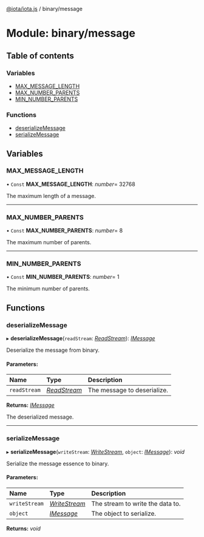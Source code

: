 [@iota/iota.js](../README.md) / binary/message

# Module: binary/message

## Table of contents

### Variables

- [MAX\_MESSAGE\_LENGTH](binary_message.md#max_message_length)
- [MAX\_NUMBER\_PARENTS](binary_message.md#max_number_parents)
- [MIN\_NUMBER\_PARENTS](binary_message.md#min_number_parents)

### Functions

- [deserializeMessage](binary_message.md#deserializemessage)
- [serializeMessage](binary_message.md#serializemessage)

## Variables

### MAX\_MESSAGE\_LENGTH

• `Const` **MAX\_MESSAGE\_LENGTH**: *number*= 32768

The maximum length of a message.

___

### MAX\_NUMBER\_PARENTS

• `Const` **MAX\_NUMBER\_PARENTS**: *number*= 8

The maximum number of parents.

___

### MIN\_NUMBER\_PARENTS

• `Const` **MIN\_NUMBER\_PARENTS**: *number*= 1

The minimum number of parents.

## Functions

### deserializeMessage

▸ **deserializeMessage**(`readStream`: [*ReadStream*](../classes/utils_readstream.readstream.md)): [*IMessage*](../interfaces/models_imessage.imessage.md)

Deserialize the message from binary.

#### Parameters:

Name | Type | Description |
:------ | :------ | :------ |
`readStream` | [*ReadStream*](../classes/utils_readstream.readstream.md) | The message to deserialize.   |

**Returns:** [*IMessage*](../interfaces/models_imessage.imessage.md)

The deserialized message.

___

### serializeMessage

▸ **serializeMessage**(`writeStream`: [*WriteStream*](../classes/utils_writestream.writestream.md), `object`: [*IMessage*](../interfaces/models_imessage.imessage.md)): *void*

Serialize the message essence to binary.

#### Parameters:

Name | Type | Description |
:------ | :------ | :------ |
`writeStream` | [*WriteStream*](../classes/utils_writestream.writestream.md) | The stream to write the data to.   |
`object` | [*IMessage*](../interfaces/models_imessage.imessage.md) | The object to serialize.    |

**Returns:** *void*
